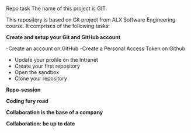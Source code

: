 Repo task
The name of this project is GIT.

This repository is based on Git project from ALX Software Engineering course. It comprises of the following tasks:

**Create and setup your Git and GitHub account**

-Create an account on GitHub
-Create a Personal Access Token on Github
- Update your profile on the Intranet
- Create your first repository
- Open the sandbox
- Clone your repository

**Repo-session**

**Coding fury road**

**Collaboration is the base of a company**

**Collaboration: be up to date**
